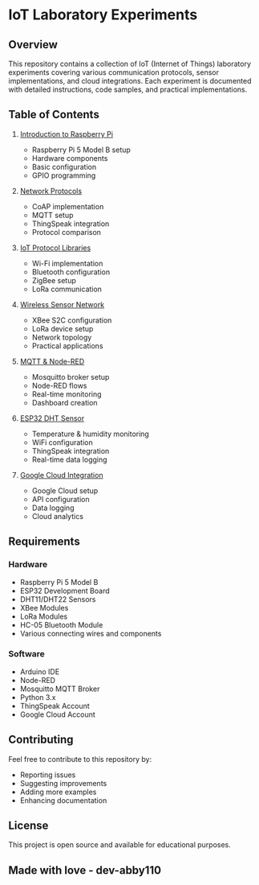 # IoT Laboratory Experiments

## Overview
This repository contains a collection of IoT (Internet of Things) laboratory experiments covering various communication protocols, sensor implementations, and cloud integrations. Each experiment is documented with detailed instructions, code samples, and practical implementations.

## Table of Contents

1. [Introduction to Raspberry Pi](./Raspberry_Pi.md)
   - Raspberry Pi 5 Model B setup
   - Hardware components
   - Basic configuration
   - GPIO programming

2. [Network Protocols](./Protocol_CoAP_MQTT.md)
   - CoAP implementation
   - MQTT setup
   - ThingSpeak integration
   - Protocol comparison

3. [IoT Protocol Libraries](./IOT_PROTOCOL_3.md)
   - Wi-Fi implementation
   - Bluetooth configuration
   - ZigBee setup
   - LoRa communication

4. [Wireless Sensor Network](./Xbee_LoRa.md)
   - XBee S2C configuration
   - LoRa device setup
   - Network topology
   - Practical applications

5. [MQTT & Node-RED](./MQTT%20%26%20NODE%20RED%20%28EXP%205-6%29.md)
   - Mosquitto broker setup
   - Node-RED flows
   - Real-time monitoring
   - Dashboard creation

6. [ESP32 DHT Sensor](./ESP32_DHT.md)
   - Temperature & humidity monitoring
   - WiFi configuration
   - ThingSpeak integration
   - Real-time data logging

7. [Google Cloud Integration](./GoogleCloud.md)
   - Google Cloud setup
   - API configuration
   - Data logging
   - Cloud analytics

## Requirements

### Hardware
- Raspberry Pi 5 Model B
- ESP32 Development Board
- DHT11/DHT22 Sensors
- XBee Modules
- LoRa Modules
- HC-05 Bluetooth Module
- Various connecting wires and components

### Software
- Arduino IDE
- Node-RED
- Mosquitto MQTT Broker
- Python 3.x
- ThingSpeak Account
- Google Cloud Account

## Contributing
Feel free to contribute to this repository by:
- Reporting issues
- Suggesting improvements
- Adding more examples
- Enhancing documentation
## License
This project is open source and available for educational purposes.
## Made with love - dev-abby110

